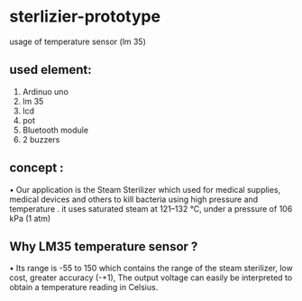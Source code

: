 # sterlizier-prototype
usage of temperature sensor (lm 35) 

## used element:
1. Ardinuo uno 
2. lm 35
3. lcd
4. pot
5. Bluetooth module
6. 2 buzzers
 
## concept :
•	Our application is the Steam Sterilizer which used for medical supplies, medical devices and others to kill bacteria using high pressure and temperature . it uses saturated steam at 121–132 °C, under a pressure of 106 kPa (1 atm)

## Why LM35 temperature sensor ?
•	Its range is -55 to 150 which contains the 
range of the steam sterilizer, low cost, greater 
accuracy (-+1), The output voltage can easily be 
interpreted to obtain a temperature reading in 
Celsius.

